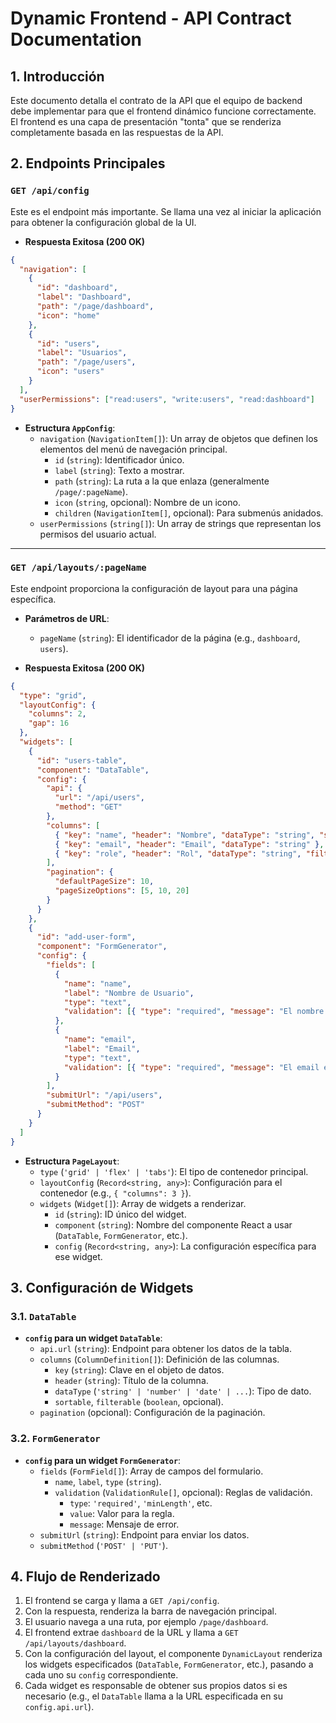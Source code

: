 # Dynamic Frontend - API Contract Documentation

## 1. Introducción

Este documento detalla el contrato de la API que el equipo de backend debe implementar para que el frontend dinámico funcione correctamente. El frontend es una capa de presentación "tonta" que se renderiza completamente basada en las respuestas de la API.

## 2. Endpoints Principales

### `GET /api/config`

Este es el endpoint más importante. Se llama una vez al iniciar la aplicación para obtener la configuración global de la UI.

-   **Respuesta Exitosa (200 OK)**

```json
{
  "navigation": [
    {
      "id": "dashboard",
      "label": "Dashboard",
      "path": "/page/dashboard",
      "icon": "home"
    },
    {
      "id": "users",
      "label": "Usuarios",
      "path": "/page/users",
      "icon": "users"
    }
  ],
  "userPermissions": ["read:users", "write:users", "read:dashboard"]
}
```

-   **Estructura `AppConfig`**:
    -   `navigation` (`NavigationItem[]`): Un array de objetos que definen los elementos del menú de navegación principal.
        -   `id` (`string`): Identificador único.
        -   `label` (`string`): Texto a mostrar.
        -   `path` (`string`): La ruta a la que enlaza (generalmente `/page/:pageName`).
        -   `icon` (`string`, opcional): Nombre de un icono.
        -   `children` (`NavigationItem[]`, opcional): Para submenús anidados.
    -   `userPermissions` (`string[]`): Un array de strings que representan los permisos del usuario actual.

---

### `GET /api/layouts/:pageName`

Este endpoint proporciona la configuración de layout para una página específica.

-   **Parámetros de URL**:
    -   `pageName` (`string`): El identificador de la página (e.g., `dashboard`, `users`).

-   **Respuesta Exitosa (200 OK)**

```json
{
  "type": "grid",
  "layoutConfig": {
    "columns": 2,
    "gap": 16
  },
  "widgets": [
    {
      "id": "users-table",
      "component": "DataTable",
      "config": {
        "api": {
          "url": "/api/users",
          "method": "GET"
        },
        "columns": [
          { "key": "name", "header": "Nombre", "dataType": "string", "sortable": true },
          { "key": "email", "header": "Email", "dataType": "string" },
          { "key": "role", "header": "Rol", "dataType": "string", "filterable": true }
        ],
        "pagination": {
          "defaultPageSize": 10,
          "pageSizeOptions": [5, 10, 20]
        }
      }
    },
    {
      "id": "add-user-form",
      "component": "FormGenerator",
      "config": {
        "fields": [
          {
            "name": "name",
            "label": "Nombre de Usuario",
            "type": "text",
            "validation": [{ "type": "required", "message": "El nombre es obligatorio." }]
          },
          {
            "name": "email",
            "label": "Email",
            "type": "text",
            "validation": [{ "type": "required", "message": "El email es obligatorio." }]
          }
        ],
        "submitUrl": "/api/users",
        "submitMethod": "POST"
      }
    }
  ]
}
```

-   **Estructura `PageLayout`**:
    -   `type` (`'grid' | 'flex' | 'tabs'`): El tipo de contenedor principal.
    -   `layoutConfig` (`Record<string, any>`): Configuración para el contenedor (e.g., `{ "columns": 3 }`).
    -   `widgets` (`Widget[]`): Array de widgets a renderizar.
        -   `id` (`string`): ID único del widget.
        -   `component` (`string`): Nombre del componente React a usar (`DataTable`, `FormGenerator`, etc.).
        -   `config` (`Record<string, any>`): La configuración específica para ese widget.

## 3. Configuración de Widgets

### 3.1. `DataTable`

-   **`config` para un widget `DataTable`**:
    -   `api.url` (`string`): Endpoint para obtener los datos de la tabla.
    -   `columns` (`ColumnDefinition[]`): Definición de las columnas.
        -   `key` (`string`): Clave en el objeto de datos.
        -   `header` (`string`): Título de la columna.
        -   `dataType` (`'string' | 'number' | 'date' | ...`): Tipo de dato.
        -   `sortable`, `filterable` (`boolean`, opcional).
    -   `pagination` (opcional): Configuración de la paginación.

### 3.2. `FormGenerator`

-   **`config` para un widget `FormGenerator`**:
    -   `fields` (`FormField[]`): Array de campos del formulario.
        -   `name`, `label`, `type` (`string`).
        -   `validation` (`ValidationRule[]`, opcional): Reglas de validación.
            -   `type`: `'required'`, `'minLength'`, etc.
            -   `value`: Valor para la regla.
            -   `message`: Mensaje de error.
    -   `submitUrl` (`string`): Endpoint para enviar los datos.
    -   `submitMethod` (`'POST' | 'PUT'`).

## 4. Flujo de Renderizado

1.  El frontend se carga y llama a `GET /api/config`.
2.  Con la respuesta, renderiza la barra de navegación principal.
3.  El usuario navega a una ruta, por ejemplo `/page/dashboard`.
4.  El frontend extrae `dashboard` de la URL y llama a `GET /api/layouts/dashboard`.
5.  Con la configuración del layout, el componente `DynamicLayout` renderiza los widgets especificados (`DataTable`, `FormGenerator`, etc.), pasando a cada uno su `config` correspondiente.
6.  Cada widget es responsable de obtener sus propios datos si es necesario (e.g., el `DataTable` llama a la URL especificada en su `config.api.url`).
